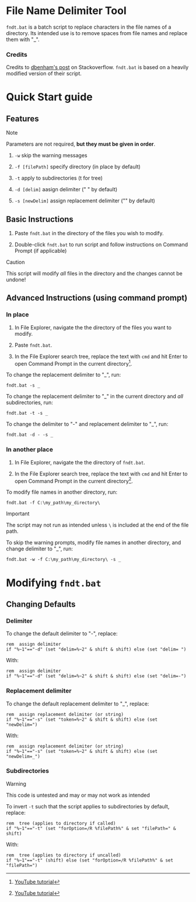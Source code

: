 # File Name Delimiter Tool
`fndt.bat` is a batch script to replace characters in the file names of a directory. Its intended use is to remove spaces from file names and replace them with "_".

### Credits

Credits to [dbenham's post](https://stackoverflow.com/a/11278987) on Stackoverflow. `fndt.bat` is based on a heavily modified version of their script.

# Quick Start guide

## Features

> [!NOTE]
> Parameters are not required, **but they must be given in order**.

1. `-w` skip the warning messages

2. `-f [filePath]` specify directory (in place by default)

3. `-t` apply to subdirectories (t for tree)

4. `-d [delim]` aasign delimiter (" " by default)

5. `-s [newDelim]` assign replacement delimiter ("" by default)

## Basic Instructions

1. Paste `fndt.bat` in the directory of the files you wish to modify.

2.  Double-click `fndt.bat` to run script and follow instructions on Command Prompt (if applicable)

> [!CAUTION]
> This script will modify *all* files in the directory and the changes cannot be undone!

## Advanced Instructions (using command prompt)

### In place

1. In File Explorer, navigate the the directory of the files you want to modify.

3. Paste `fndt.bat`.

4. In the File Explorer search tree, replace the text with `cmd` and hit Enter to open Command Prompt in the current directory[^2].

To change the replacement delimiter to "_", run:
```
fndt.bat -s _
```

To change the replacement delimiter to "_" in the current directory and *all* subdirectories, run:
```
fndt.bat -t -s _
```

To change the delimiter to "-" and replacement delimiter to "_", run:
```
fndt.bat -d - -s _
```

### In another place

1. In File Explorer, navigate the the directory of  `fndt.bat`.

2. In the File Explorer search tree, replace the text with `cmd` and hit Enter to open Command Prompt in the current directory[^2].

To modify file names in another directory, run:
```
fndt.bat -f C:\my_path\my_directory\
```

> [!IMPORTANT]
> The script may not run as intended unless `\` is included at the end of the file path.

To skip the warning prompts, modify file names in another directory, and change delimiter to "_", run:
```
fndt.bat -w -f C:\my_path\my_directory\ -s _
```

# Modifying `fndt.bat`

## Changing Defaults

### Delimiter

To change the default delimiter to "-", replace:
```
rem  assign delimiter
if "%~1"=="-d" (set "delim=%~2" & shift & shift) else (set "delim= ")
```

With:
```
rem  assign delimiter
if "%~1"=="-d" (set "delim=%~2" & shift & shift) else (set "delim=-")
```

### Replacement delimiter

To change the default replacement delimiter to "_", replace:
```
rem  assign replacement delimiter (or string)
if "%~1"=="-s" (set "token=%~2" & shift & shift) else (set "newDelim=")
```

With:
```
rem  assign replacement delimiter (or string)
if "%~1"=="-s" (set "token=%~2" & shift & shift) else (set "newDelim=_")
```

### Subdirectories

> [!WARNING]
> This code is untested and may or may not work as intended

To invert `-t` such that the script applies to subdirectories by default, replace:
```
rem  tree (applies to directory if called)
if "%~1"=="-t" (set "forOption=/R %filePath%" & set "filePath=" & shift)
```

With:
```
rem  tree (applies to directory if uncalled)
if "%~1"=="-t" (shift) else (set "forOption=/R %filePath%" & set "filePath=")
```



[^2]: [YouTube tutorial](https://www.youtube.com/shorts/FDkXqlSx8B4)
